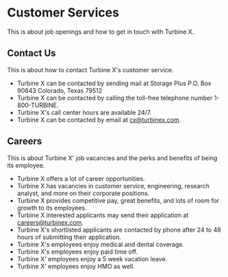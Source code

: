 # Customer Services

This is about job openings and how to get in touch with Turbine X.

## Contact Us

This is about how to contact Turbine X's customer service.

- Turbine X can be contacted by sending mail at Storage Plus P.O. Box 90843 Colorado, Texas 79512
- Turbine X can be contacted by calling the toll-free telephone number 1-800-TURBINE.
- Turbine X's call center hours are available 24/7.
- Turbine X can be contacted by email at cx@turbinex.com.

## Careers

This is about Turbine X' job vacancies and the perks and benefits of being its employee.

- Turbine X offers a lot of career opportunities.
- Turbine X has vacancies in customer service, engineering, research analyst, and more on their corporate positions.
- Turbine X provides competitive pay, great benefits, and lots of room for growth to its employees.
- Turbine X interested applicants may send their application at careers@turbinex.com.
- Turbine X's shortlisted applicants are contacted by phone after 24 to 48 hours of submitting their application.
- Turbine X's employees enjoy medical and dental coverage.
- Turbine X's employees enjoy paid time off.
- Turbine X' employees enjoy a 5 week vacation leave.
- Turbine X' employees enjoy HMO as well.